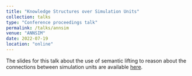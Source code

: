 ```yaml
---
title: "Knowledge Structures over Simulation Units"
collection: talks
type: "Conference proceedings talk"
permalink: /talks/annsim
venue: "ANNSIM"
date: 2022-07-19
location: "online"
---
```


The slides for this talk about the use of semantic lifting to reason about the connections between simulation units are available [here](/files/talk_annsim.pdf).
